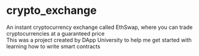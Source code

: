 # crypto_exchange
An instant cryptocurrency exchange called EthSwap, where you can trade cryptocurrencies at a guaranteed price
<br />
This was a project created by DApp University to help me get started with learning how to write smart contracts

